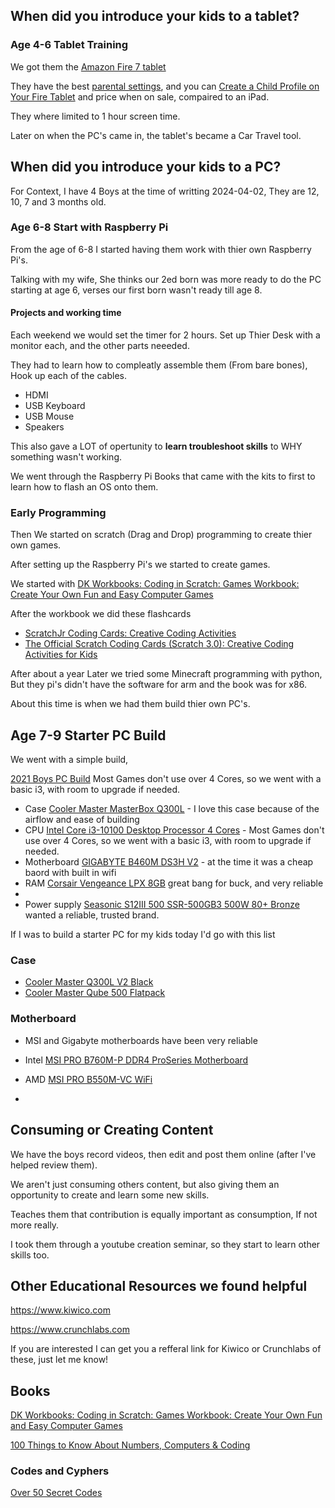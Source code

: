 ## When did you introduce your kids to a tablet?

### Age 4-6 Tablet Training

We got them the [Amazon Fire 7 tablet](https://amzn.to/3U2SM0g)

They have the best [parental settings](https://www.amazon.com/gp/help/customer/display.html?nodeId=GG2LBLF5V2T8XUX8), and you can [Create a Child Profile on Your Fire Tablet](https://www.amazon.com/gp/help/customer/display.html?nodeId=G3MTGN25XVMNWTFX) and price when on sale, compaired to an iPad.

They where limited to 1 hour screen time.

Later on when the PC's came in, the tablet's became a Car Travel tool.



## When did you introduce your kids to a PC?

For Context, I have 4 Boys at the time of writting 2024-04-02,
They are 12, 10, 7 and 3 months old.

### Age 6-8 Start with Raspberry Pi
From the age of 6-8 I started having them work with thier own Raspberry Pi's.

Talking with my wife, She thinks our 2ed born was more ready to do the PC starting at age 6, verses our first born wasn't ready till age 8.


#### Projects and working time
Each weekend we would set the timer for 2 hours.
Set up Thier Desk with a monitor each, and the other parts neeeded.

They had to learn how to compleatly assemble them (From bare bones),
Hook up each of the cables.
* HDMI
* USB Keyboard
* USB Mouse
* Speakers


This also gave a LOT of opertunity to **learn troubleshoot skills** to WHY something wasn't working.

We went through the Raspberry Pi Books that came with the kits to first to learn how to flash an OS onto them.



### Early Programming

Then We started on scratch (Drag and Drop) programming to create thier own games.

After setting up the Raspberry Pi's we started to create games.

We started with 
[DK Workbooks: Coding in Scratch: Games Workbook: Create Your Own Fun and Easy Computer Games](https://amzn.to/4cIl6fI)

After the workbook we did these flashcards
* [ScratchJr Coding Cards: Creative Coding Activities](https://amzn.to/3xe3sQQ)
* [The Official Scratch Coding Cards (Scratch 3.0): Creative Coding Activities for Kids](https://amzn.to/3xliV1A)


After about a year Later we tried some Minecraft programming with python,
But they pi's didn't have the software for arm and the book was for x86.

About this time is when we had them build thier own PC's.

## Age 7-9 Starter PC Build 

We went with a simple build, 

[2021 Boys PC Build](https://pcpartpicker.com/list/Gb3NRT)
Most Games don't use over 4 Cores, so we went with a basic i3, with room to upgrade if needed.

* Case [Cooler Master MasterBox Q300L](https://amzn.to/3J7VNWQ) - I love this case because of the airflow and ease of building
* CPU [Intel Core i3-10100 Desktop Processor 4 Cores](https://amzn.to/4aiPvzE) - Most Games don't use over 4 Cores, so we went with a basic i3, with room to upgrade if needed.
* Motherboard [GIGABYTE B460M DS3H V2](https://amzn.to/3TZaces) - at the time it was a cheap baord with built in wifi
* RAM [Corsair Vengeance LPX 8GB](https://amzn.to/3vDXAA8) great bang for buck, and very reliable
* 
* Power supply [Seasonic S12III 500 SSR-500GB3 500W 80+ Bronze](https://amzn.to/4agj9Wh) wanted a reliable, trusted brand.


If I was to build a starter PC for my kids today I'd go with this list
### Case

* [Cooler Master Q300L V2 Black](https://amzn.to/4cUA1nx)
* [Cooler Master Qube 500 Flatpack](https://amzn.to/43IrK1w)

### Motherboard
* MSI and Gigabyte motherboards have been very reliable 
* Intel [MSI PRO B760M-P DDR4 ProSeries Motherboard](https://amzn.to/4ayLWVK)
* AMD [MSI PRO B550M-VC WiFi](https://amzn.to/3J1vKAH)

* 


## Consuming or Creating Content

We have the boys record videos, then edit and post them online (after I've helped review them).

We aren't just consuming others content, but also giving them an opportunity to create and learn some new skills.

Teaches them that contribution is equally important as consumption, If not more really.

I took them through a youtube creation seminar, so they start to learn other skills too.

## Other Educational Resources we found helpful

https://www.kiwico.com

https://www.crunchlabs.com

If you are interested I can get you a refferal link for Kiwico or Crunchlabs of these, just let me know!

## Books

[DK Workbooks: Coding in Scratch: Games Workbook: Create Your Own Fun and Easy Computer Games](https://amzn.to/4cIl6fI)

[100 Things to Know About Numbers, Computers & Coding](https://amzn.to/4a9kRZD)



### Codes and Cyphers

[Over 50 Secret Codes](https://amzn.to/3xvjk1m)







